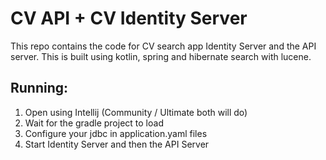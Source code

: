 # CV API + CV Identity Server

This repo contains the code for CV search app Identity Server and the API server. This is built using kotlin, spring and hibernate search with lucene.

## Running:

1. Open using Intellij (Community / Ultimate both will do)
2. Wait for the gradle project to load
3. Configure your jdbc in application.yaml files
4. Start Identity Server and then the API Server
